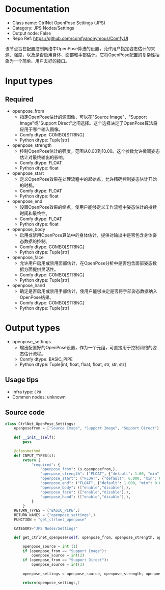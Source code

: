 
# Documentation
- Class name: CtrlNet OpenPose Settings (JPS)
- Category: JPS Nodes/Settings
- Output node: False
- Repo Ref: https://github.com/comfyanonymous/ComfyUI

该节点旨在配置控制网络中OpenPose算法的设置，允许用户指定姿态估计的来源、强度，以及是否启用身体、面部和手部估计。它将OpenPose配置的复杂性抽象为一个简单、用户友好的接口。

# Input types
## Required
- openpose_from
    - 指定OpenPose估计的源图像，可以在"Source Image"、"Support Image"或"Support Direct"之间选择。这个选择决定了OpenPose算法将应用于哪个输入图像。
    - Comfy dtype: COMBO[STRING]
    - Python dtype: Tuple[str]
- openpose_strength
    - 控制OpenPose估计的强度，范围从0.00到10.00。这个参数允许微调姿态估计对最终输出的影响。
    - Comfy dtype: FLOAT
    - Python dtype: float
- openpose_start
    - 定义OpenPose效果在处理流程中的起始点，允许精确控制姿态估计开始的时机。
    - Comfy dtype: FLOAT
    - Python dtype: float
- openpose_end
    - 设置OpenPose效果的终点，使用户能够定义工作流程中姿态估计的持续时间和最终性。
    - Comfy dtype: FLOAT
    - Python dtype: float
- openpose_body
    - 启用或禁用OpenPose算法中的身体估计，提供对输出中是否包含身体姿态数据的控制。
    - Comfy dtype: COMBO[STRING]
    - Python dtype: Tuple[str]
- openpose_face
    - 允许用户启用或禁用面部估计，在OpenPose分析中是否包含面部姿态数据方面提供灵活性。
    - Comfy dtype: COMBO[STRING]
    - Python dtype: Tuple[str]
- openpose_hand
    - 确定是否启用或禁用手部估计，使用户能够决定是否将手部姿态数据纳入OpenPose结果。
    - Comfy dtype: COMBO[STRING]
    - Python dtype: Tuple[str]

# Output types
- openpose_settings
    - 输出配置好的OpenPose设置，作为一个元组，可直接用于控制网络的姿态估计流程。
    - Comfy dtype: BASIC_PIPE
    - Python dtype: Tuple[int, float, float, float, str, str, str]


## Usage tips
- Infra type: `CPU`
- Common nodes: unknown


## Source code
```python
class CtrlNet_OpenPose_Settings:
    openposefrom = ["Source Image", "Support Image", "Support Direct"]
    
    def __init__(self):
        pass

    @classmethod
    def INPUT_TYPES(s):
        return {
            "required": {
                "openpose_from": (s.openposefrom,),
                "openpose_strength": ("FLOAT", {"default": 1.00, "min": 0.00, "max": 10.00, "step": 0.10}),
                "openpose_start": ("FLOAT", {"default": 0.000, "min": 0.000, "max": 1.000, "step": 0.05}),
                "openpose_end": ("FLOAT", {"default": 1.000, "min": 0.000, "max": 1.000, "step": 0.05}),
                "openpose_body": (["enable","disable"],),
                "openpose_face": (["enable","disable"],),
                "openpose_hand": (["enable","disable"],),
            }   
        }
    RETURN_TYPES = ("BASIC_PIPE",) 
    RETURN_NAMES = ("openpose_settings",)
    FUNCTION = "get_ctrlnet_openpose"

    CATEGORY="JPS Nodes/Settings"

    def get_ctrlnet_openpose(self, openpose_from, openpose_strength, openpose_start, openpose_end, openpose_body, openpose_face, openpose_hand):

        openpose_source = int (1)
        if (openpose_from == "Support Image"):
            openpose_source = int(2)
        if (openpose_from == "Support Direct"):
            openpose_source = int(3)
        
        openpose_settings = openpose_source, openpose_strength, openpose_start, openpose_end, openpose_body, openpose_face, openpose_hand

        return(openpose_settings,)

```
